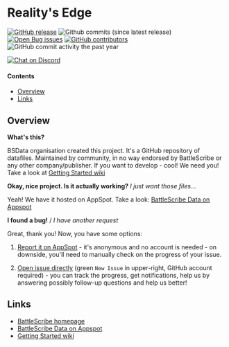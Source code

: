Reality's Edge
==================

[![GitHub release](https://img.shields.io/github/release/BSData/realitys-edge.svg?style=flat-square)](https://github.com/BSData/realitys-edge/releases/latest)
![Github commits (since latest release)](https://img.shields.io/github/commits-since/BSData/realitys-edge/latest.svg?style=flat-square)
[![Open Bug issues](https://img.shields.io/github/issues/bsdata/realitys-edge/bug.svg?style=flat-square&label=bugs)](https://github.com/BSData/realitys-edge/issues?q=is%3Aissue+is%3Aopen+label%3Abug)
[![GitHub contributors](https://img.shields.io/github/contributors/BSData/realitys-edge.svg?style=flat-square)](https://github.com/BSData/realitys-edge/graphs/contributors)
![GitHub commit activity the past year](https://img.shields.io/github/commit-activity/y/BSData/realitys-edge.svg?style=flat-square)

[![Chat on Discord](https://img.shields.io/discord/558412685981777922.svg?logo=discord&style=popout-square)](https://discord.gg/KqPVhds)

#### Contents ####

* [Overview][]
* [Links][]

## Overview ##
[Overview]: #overview

__What's this?__

BSData organisation created this project. It's a GitHub repository of datafiles.
Maintained by community, in no way endorsed by BattleScribe or any other company/publisher. If you want
to develop - cool! We need you! Take a look at [Getting Started wiki][]

__Okay, nice project. Is it actually working?__ _I just want those files..._

Yeah! We have it hosted on AppSpot. Take a look: [BattleScribe Data on Appspot][]

__I found a bug!__ / *I have another request*

Great, thank you! Now, you have some options:

1. [Report it on AppSpot][] - it's anonymous and no account is needed - on downside, you'll need to manually check on the progress of your issue.

2. [Open issue directly][] (green `New Issue` in upper-right, GitHub account required) - you can track the progress, get notifications, help us by answering possibly follow-up questions and help us better!

## Links ##
[Links]: #links

* [BattleScribe homepage][]
* [BattleScribe Data on Appspot][]
* [Getting Started wiki][]

[Report it on Appspot]: http://battlescribedata.appspot.com/#/repo/realitys-edge
[Open Issue directly]: https://github.com/BSData/realitys-edge/issues
[BattleScribe homepage]: http://www.battlescribe.net/
[BattleScribe Data on Appspot]: http://battlescribedata.appspot.com/#/repos
[Getting Started wiki]: https://github.com/BSData/catalogue-development/wiki/Getting-Started#contributing
